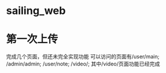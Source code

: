 # sailing_web
# 第一次上传
完成几个页面，但还未完全实现功能
可以访问的页面有/user/main;
/admin/admin;
/user/note;
/video/;
其中/video/页面功能已经完成
